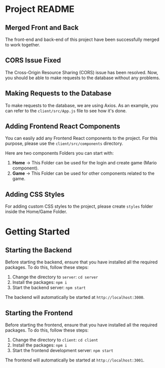 # Project README

## Merged Front and Back

The front-end and back-end of this project have been successfully merged to work together.

## CORS Issue Fixed

The Cross-Origin Resource Sharing (CORS) issue has been resolved. Now, you should be able to make requests to the database without any problems.

## Making Requests to the Database

To make requests to the database, we are using Axios. As an example, you can refer to the `client/src/App.js` file to see how it's done.

## Adding Frontend React Components

You can easily add any Frontend React components to the project. For this purpose, please use the `client/src/components` directory.

Here are two components Folders you can start with:

1. **Home** -> This Folder can be used for the login and create game (Mario component).
2. **Game** -> This Folder can be used for other components related to the game.

## Adding CSS Styles

For adding custom CSS styles to the project, please create `styles` folder inside the Home/Game Folder.

# Getting Started

## Starting the Backend

Before starting the backend, ensure that you have installed all the required packages. To do this, follow these steps:

1. Change the directory to `server`: `cd server`
2. Install the packages: `npm i`
3. Start the backend server: `npm start`

The backend will automatically be started at `http://localhost:3000`.

## Starting the Frontend

Before starting the frontend, ensure that you have installed all the required packages. To do this, follow these steps:

1. Change the directory to `client`: `cd client`
2. Install the packages: `npm i`
3. Start the frontend development server: `npm start`

The frontend will automatically be started at `http://localhost:3001`.
